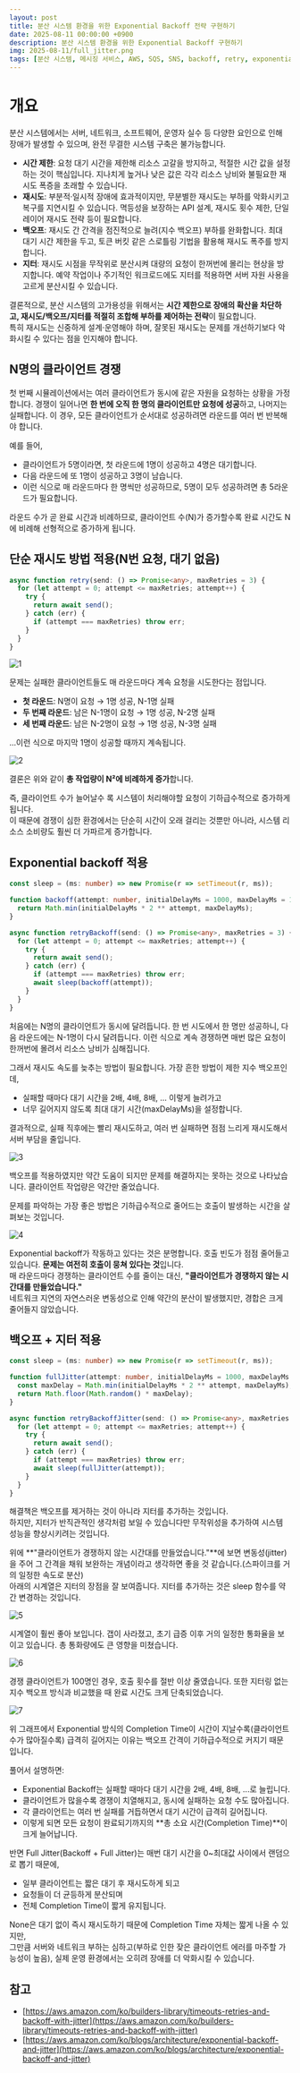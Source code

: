 ```yaml
---
layout: post
title: 분산 시스템 환경을 위한 Exponential Backoff 전략 구현하기
date: 2025-08-11 00:00:00 +0900
description: 분산 시스템 환경을 위한 Exponential Backoff 구현하기
img: 2025-08-11/full_jitter.png
tags: [분산 시스템, 메시징 서비스, AWS, SQS, SNS, backoff, retry, exponential backoff]
---
```


# 개요

분산 시스템에서는 서버, 네트워크, 소프트웨어, 운영자 실수 등 다양한 요인으로 인해 장애가 발생할 수 있으며, 완전 무결한 시스템 구축은 불가능합니다.

- **시간 제한**: 요청 대기 시간을 제한해 리소스 고갈을 방지하고, 적절한 시간 값을 설정하는 것이 핵심입니다. 지나치게 높거나 낮은 값은 각각 리소스 낭비와 불필요한 재시도 폭증을 초래할 수 있습니다.
- **재시도**: 부분적·일시적 장애에 효과적이지만, 무분별한 재시도는 부하를 악화시키고 복구를 지연시킬 수 있습니다. 멱등성을 보장하는 API 설계, 재시도 횟수 제한, 단일 레이어 재시도 전략 등이 필요합니다.
- **백오프**: 재시도 간 간격을 점진적으로 늘려(지수 백오프) 부하를 완화합니다. 최대 대기 시간 제한을 두고, 토큰 버킷 같은 스로틀링 기법을 활용해 재시도 폭주를 방지합니다.
- **지터**: 재시도 시점을 무작위로 분산시켜 대량의 요청이 한꺼번에 몰리는 현상을 방지합니다. 예약 작업이나 주기적인 워크로드에도 지터를 적용하면 서버 자원 사용을 고르게 분산시킬 수 있습니다.

결론적으로, 분산 시스템의 고가용성을 위해서는 **시간 제한으로 장애의 확산을 차단하고, 재시도/백오프/지터를 적절히 조합해 부하를 제어하는 전략**이 필요합니다.  
특히 재시도는 신중하게 설계·운영해야 하며, 잘못된 재시도는 문제를 개선하기보다 악화시킬 수 있다는 점을 인지해야 합니다.

## N명의 클라이언트 경쟁

첫 번째 시뮬레이션에서는 여러 클라이언트가 동시에 같은 자원을 요청하는 상황을 가정합니다. 경쟁이 일어나면 **한 번에 오직 한 명의 클라이언트만 요청에 성공**하고, 나머지는 실패합니다.
이 경우, 모든 클라이언트가 순서대로 성공하려면 라운드를 여러 번 반복해야 합니다.

예를 들어,

- 클라이언트가 5명이라면, 첫 라운드에 1명이 성공하고 4명은 대기합니다.
- 다음 라운드에 또 1명이 성공하고 3명이 남습니다.
- 이런 식으로 매 라운드마다 한 명씩만 성공하므로, 5명이 모두 성공하려면 총 5라운드가 필요합니다.

라운드 수가 곧 완료 시간과 비례하므로, 클라이언트 수(N)가 증가할수록 완료 시간도 N에 비례해 선형적으로 증가하게 됩니다.

## 단순 재시도 방법 적용(N번 요청, 대기 없음)

```typescript
async function retry(send: () => Promise<any>, maxRetries = 3) {
  for (let attempt = 0; attempt <= maxRetries; attempt++) {
    try {
      return await send();
    } catch (err) {
      if (attempt === maxRetries) throw err;
    }
  }
}
```

![1]({{site.baseurl}}/assets/img/2025-08-11/1.png)

문제는 실패한 클라이언트들도 매 라운드마다 계속 요청을 시도한다는 점입니다.

- **첫 라운드**: N명이 요청 → 1명 성공, N-1명 실패
- **두 번째 라운드**: 남은 N-1명이 요청 → 1명 성공, N-2명 실패
- **세 번째 라운드**: 남은 N-2명이 요청 → 1명 성공, N-3명 실패

...이런 식으로 마지막 1명이 성공할 때까지 계속됩니다.

![2]({{site.baseurl}}/assets/img/2025-08-11/2.png)

결론은 위와 같이 **총 작업량이 N²에 비례하게 증가**합니다.

즉, 클라이언트 수가 늘어날수 록 시스템이 처리해야할 요청이 기하급수적으로 증가하게됩니다.  
이 때문에 경쟁이 심한 환경에서는 단순히 시간이 오래 걸리는 것뿐만 아니라, 시스템 리소스 소비량도 훨씬 더 가파르게 증가합니다.

## Exponential backoff 적용

```typescript
const sleep = (ms: number) => new Promise(r => setTimeout(r, ms));

function backoff(attempt: number, initialDelayMs = 1000, maxDelayMs = 10000) {
  return Math.min(initialDelayMs * 2 ** attempt, maxDelayMs);
}

async function retryBackoff(send: () => Promise<any>, maxRetries = 3) {
  for (let attempt = 0; attempt <= maxRetries; attempt++) {
    try {
      return await send();
    } catch (err) {
      if (attempt === maxRetries) throw err;
      await sleep(backoff(attempt));
    }
  }
}
```

처음에는 N명의 클라이언트가 동시에 달려듭니다. 한 번 시도에서 한 명만 성공하니, 다음 라운드에는 N-1명이 다시 달려듭니다. 이런 식으로 계속 경쟁하면 매번 많은 요청이 한꺼번에 몰려서 리소스 낭비가 심해집니다.

그래서 재시도 속도를 늦추는 방법이 필요합니다.
가장 흔한 방법이 제한 지수 백오프인데,

- 실패할 때마다 대기 시간을 2배, 4배, 8배, ... 이렇게 늘려가고
- 너무 길어지지 않도록 최대 대기 시간(maxDelayMs)을 설정합니다.

결과적으로, 실패 직후에는 빨리 재시도하고, 여러 번 실패하면 점점 느리게 재시도해서 서버 부담을 줄입니다.

![3]({{site.baseurl}}/assets/img/2025-08-11/3.png)

백오프를 적용하였지만 약간 도움이 되지만 문제를 해결하지는 못하는 것으로 나타났습니다. 클라이언트 작업량은 약간만 줄었습니다.

문제를 파악하는 가장 좋은 방법은 기하급수적으로 줄어드는 호출이 발생하는 시간을 살펴보는 것입니다.

![4]({{site.baseurl}}/assets/img/2025-08-11/4.png)

Exponential backoff가 작동하고 있다는 것은 분명합니다. 호출 빈도가 점점 줄어들고 있습니다. **문제는 여전히 호출이 뭉쳐 있다는 것**입니다.  
매 라운드마다 경쟁하는 클라이언트 수를 줄이는 대신, **"클라이언트가 경쟁하지 않는 시간대를 만들었습니다."**  
네트워크 지연의 자연스러운 변동성으로 인해 약간의 분산이 발생했지만, 경합은 크게 줄어들지 않았습니다.

## 백오프 + 지터 적용

```typescript
const sleep = (ms: number) => new Promise(r => setTimeout(r, ms));

function fullJitter(attempt: number, initialDelayMs = 1000, maxDelayMs = 10000) {
  const maxDelay = Math.min(initialDelayMs * 2 ** attempt, maxDelayMs);
  return Math.floor(Math.random() * maxDelay);
}

async function retryBackoffJitter(send: () => Promise<any>, maxRetries = 3) {
  for (let attempt = 0; attempt <= maxRetries; attempt++) {
    try {
      return await send();
    } catch (err) {
      if (attempt === maxRetries) throw err;
      await sleep(fullJitter(attempt));
    }
  }
}
```

해결책은 백오프를 제거하는 것이 아니라 지터를 추가하는 것입니다.  
하지만, 지터가 반직관적인 생각처럼 보일 수 있습니다만 무작위성을 추가하여 시스템 성능을 향상시키려는 것입니다.

위에 **"클라이언트가 경쟁하지 않는 시간대를 만들었습니다."**에 보면 변동성(jitter)을 주어 그 간격을 채워 보완하는 개념이라고 생각하면 좋을 것 같습니다.(스파이크를 거의 일정한 속도로 분산)  
아래의 시계열은 지터의 장점을 잘 보여줍니다. 지터를 추가하는 것은 sleep 함수를 약간 변경하는 것입니다.

![5]({{site.baseurl}}/assets/img/2025-08-11/5.png)

시계열이 훨씬 좋아 보입니다. 갭이 사라졌고, 초기 급증 이후 거의 일정한 통화율을 보이고 있습니다. 총 통화량에도 큰 영향을 미쳤습니다.

![6]({{site.baseurl}}/assets/img/2025-08-11/6.png)

경쟁 클라이언트가 100명인 경우, 호출 횟수를 절반 이상 줄였습니다. 또한 지터링 없는 지수 백오프 방식과 비교했을 때 완료 시간도 크게 단축되었습니다.

![7]({{site.baseurl}}/assets/img/2025-08-11/7.png)

위 그래프에서 Exponential 방식의 Completion Time이 시간이 지날수록(클라이언트 수가 많아질수록) 급격히 길어지는 이유는 백오프 간격이 기하급수적으로 커지기 때문입니다.

풀어서 설명하면:

- Exponential Backoff는 실패할 때마다 대기 시간을 2배, 4배, 8배, ...로 늘립니다.
- 클라이언트가 많을수록 경쟁이 치열해지고, 동시에 실패하는 요청 수도 많아집니다.
- 각 클라이언트는 여러 번 실패를 거듭하면서 대기 시간이 급격히 길어집니다.
- 이렇게 되면 모든 요청이 완료되기까지의 **총 소요 시간(Completion Time)**이 크게 늘어납니다.

반면 Full Jitter(Backoff + Full Jitter)는 매번 대기 시간을 0~최대값 사이에서 랜덤으로 뽑기 때문에,

- 일부 클라이언트는 짧은 대기 후 재시도하게 되고
- 요청들이 더 균등하게 분산되며
- 전체 Completion Time이 짧게 유지됩니다.

None은 대기 없이 즉시 재시도하기 때문에 Completion Time 자체는 짧게 나올 수 있지만,  
그만큼 서버와 네트워크 부하는 심하고(부하로 인한 잦은 클라이언트 에러를 마주할 가능성이 높음), 실제 운영 환경에서는 오히려 장애를 더 악화시킬 수 있습니다.

## 참고

- [https://aws.amazon.com/ko/builders-library/timeouts-retries-and-backoff-with-jitter](https://aws.amazon.com/ko/builders-library/timeouts-retries-and-backoff-with-jitter)
- [https://aws.amazon.com/ko/blogs/architecture/exponential-backoff-and-jitter](https://aws.amazon.com/ko/blogs/architecture/exponential-backoff-and-jitter)
